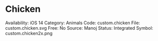 # Chicken

Availability: iOS 14
Category: Animals
Code: custom.chicken
File: custom.chicken.svg
Free: No
Source: Manoj
Status: Integrated
Symbol: custom.chicken2x.png